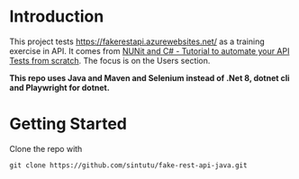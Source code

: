 # Introduction

This project tests https://fakerestapi.azurewebsites.net/ as a training exercise in API. It comes from [NUNit and C# - Tutorial to automate your API Tests from scratch](https://dev.to/m4rri4nne/nunit-and-c-tutorial-to-automate-your-api-tests-from-scratch-24nf). The focus is on the Users section.

**This repo uses Java and Maven and Selenium instead of .Net 8, dotnet cli and Playwright for dotnet.**

# Getting Started

Clone the repo with 

```pwsh
git clone https://github.com/sintutu/fake-rest-api-java.git
```